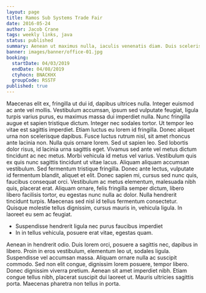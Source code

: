```yaml
---
layout: page
title: Ramos Sub Systems Trade Fair
date: 2016-05-24
author: Jacob Crane
tags: weekly links, java
status: published
summary: Aenean ut maximus nulla, iaculis venenatis diam. Duis scelerisque cursus.
banner: images/banner/office-01.jpg
booking:
  startDate: 04/03/2019
  endDate: 04/08/2019
  ctyhocn: BNACKHX
  groupCode: RSSTF
published: true
---
```

Maecenas elit ex, fringilla ut dui id, dapibus ultrices nulla. Integer euismod ac ante vel mollis. Vestibulum accumsan, ipsum sed vulputate feugiat, ligula turpis varius purus, eu maximus massa dui imperdiet nulla. Nunc fringilla augue et sapien tristique dictum. Integer nec sodales tortor. Ut tempor leo vitae est sagittis imperdiet. Etiam luctus eu lorem id fringilla. Donec aliquet urna non scelerisque dapibus. Fusce luctus rutrum nisl, sit amet rhoncus ante lacinia non. Nulla quis ornare lorem. Sed ut sapien leo. Sed lobortis dolor risus, id lacinia urna sagittis eget. Vivamus sed ante vel metus dictum tincidunt ac nec metus.
Morbi vehicula id metus vel varius. Vestibulum quis ex quis nunc sagittis tincidunt ut vitae lacus. Aliquam aliquam accumsan vestibulum. Sed fermentum tristique fringilla. Donec ante lectus, vulputate id fermentum blandit, aliquet et elit. Donec sapien mi, cursus sed nunc quis, faucibus consequat orci. Vestibulum ac metus elementum, malesuada nibh quis, placerat erat. Aliquam ornare, felis fringilla semper dictum, libero libero facilisis tortor, eu egestas nunc nulla ac dolor. Nulla hendrerit tincidunt turpis. Maecenas sed nisl id tellus fermentum consectetur. Quisque molestie tellus dignissim, cursus mauris in, vehicula ligula. In laoreet eu sem ac feugiat.

* Suspendisse hendrerit ligula nec purus faucibus imperdiet
* In in tellus vehicula, posuere erat vitae, egestas quam.

Aenean in hendrerit odio. Duis lorem orci, posuere a sagittis nec, dapibus in libero. Proin in eros vestibulum, elementum leo ut, sodales ligula. Suspendisse vel accumsan massa. Aliquam ornare nulla ac suscipit commodo. Sed non elit congue, dignissim lorem posuere, tempor libero. Donec dignissim viverra pretium. Aenean sit amet imperdiet nibh. Etiam congue tellus nibh, placerat suscipit dui laoreet ut. Mauris ultricies sagittis porta. Maecenas pharetra non tellus in porta.
